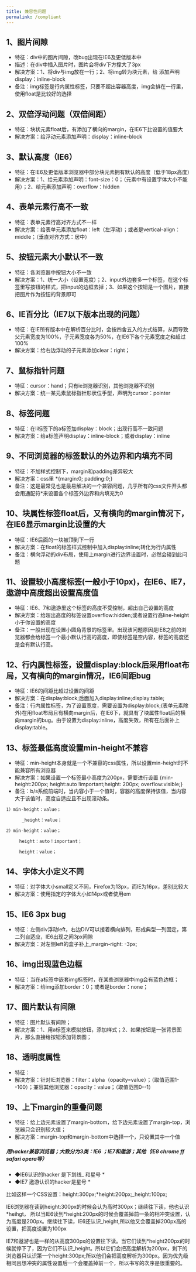 ```yaml
---
title: 兼容性问题
permalink: /compliant
---
```


1、图片间隙
---

- 特征：div中的图片间隙，改bug出现在IE6及更低版本中
- 描述：在div中插入图片时，图片会将div下方撑大了3px
- 解决方案：1、将div与img放在一行；2、将img转为块元素，给 <img>添加声明display：inline-block
- 备注：img标签是行内属性标签，只要不超出容器高度，img会排在一行里，使用float是比较好的选择

2、双倍浮动问题（双倍间距）
---

- 特征：块状元素float后，有添加了横向的margin，在IE6下比设置的值要大
- 解决方案：给浮动元素添加声明：display：inline-block

3、默认高度（IE6）
---

- 特征：在IE6及更低版本浏览器中部分块元素拥有默认的高度（低于18px高度）
- 解决方案：1、给元素添加声明：font-size：0；（元素中有设置字体大小不能用）；2、给元素添加声明：overflow：hidden

4、表单元素行高不一致
---

- 特征：表单元素行高对齐方式不一样
- 解决方案：给表单元素添加float：left（左浮动）；或者是vertical-align：middle；（垂直对齐方式：居中）

5、按钮元素大小默认不一致
---

- 特征：各浏览器中按钮大小不一致
- 解决方案：1、统一大小（设置宽度）；2、input外边套多一个标签，在这个标签里写按钮的样式，把input的边框去掉；3、如果这个按钮是一个图片，直接把图片作为按钮的背景即可

6、IE百分比（IE7以下版本出现的问题）
---

- 特征：在IE所有版本中在解析百分比时，会按四舍五入的方式结算，从而导致父元素宽度为100%，子元素宽度各为50%，在IE6下各个元素宽度之和超过100%
- 解决方案：给右边浮动的子元素添加clear：right；

7、鼠标指针问题
---

- 特征：cursor：hand；只有ie浏览器识别，其他浏览器不识别
- 解决方案：统一某元素鼠标指针形状位手型，声明为cursor：pointer

8、标签问题
---

- 特征：在li标签下的a标签加display：block；出现行高不一致问题
- 解决方案：给a标签声明display：inline-block；或者display：inline

9、不同浏览器的标签默认的外边界和内填充不同
---

- 特征：不加样式控制下，margin和padding差异较大
- 解决方案：css里 *{margin:0; padding:0;}
- 备注：这是最常见也是最易解决的一个兼容问题，几乎所有的css文件开头都会用通配符*来设置各个标签外边界和内填充为0

10、块属性标签float后，又有横向的margin情况下，在IE6显示margin比设置的大
---

- 特征：IE6后面的一块被顶到下一行
- 解决方案：在float的标签样式控制中加入display:inline;转化为行内属性
- 备注：横向浮动的div布局，使用上margin进行边界设置时，必然会碰到此问题

11、设置较小高度标签(一般小于10px)，在IE6、IE7，遨游中高度超出设置高度值
---

- 特征：IE6、7和遨游里这个标签的高度不受控制，超出自己设置的高度
- 解决方案：给超出高度的标签设置overflow:hidden;或者设置行高line-height小于你设置的高度
- 备注：一般出现在设置小圆角背景的标签里。出现该问题原因是IE8之前的浏览器都会给标签一个最小默认行高的高度，即使标签是空内容，标签的高度还是会有默认行高。

12、行内属性标签，设置display:block后采用float布局，又有横向的margin情况，IE6间距bug
---

- 特征：IE6的间距比超过设置的间距
- 解决方案：在display:block;后面加入display:inline;display:table;
- 备注：行内属性标签，为了设置宽度，需要设置为display:block;(表单元素除外)在用float布局且有横向margin后，在IE6下，就具有了块属性float后的横向margin的bug。由于设置为display:inline，高度失效，所有在后面补上display:table。

13、标签最低高度设置min-height不兼容
---

- 特征：min-height本身就是一个不兼容的css属性，所以设置min-height时不能兼容所有浏览器
- 解决方案：如果设置一个标签最小高度为200px，需要进行设置 {min-height:200px; height:auto !important;height: 200px; overflow:visible;}
- 备注：b/s系统前端时，当内容小于一个值时，容器的高度保持该值，当内容大于该值时，高度自适应且不出现滚动条。

```css
1）min-height：value；

      _height：value；

2）min-height：value；

     height：auto！important；

     height：value；
```

14、字体大小定义不同
---

- 特征：对字体大小small定义不同，Firefox为13px，而IE为16px，差别比较大
- 解决方案：使用指定的字体大小如14px或者使用em

15、IE6 3px bug
---

- 特征：左侧div浮动left，右边DIV可以接着横向排列，形成典型一列固定，第二列自适应，IE6出现之间3px间隙
- 解决方案：对左侧left的盒子补上_margin-right: -3px;

16、img出现蓝色边框
---

- 特征：当在a标签中嵌套img标签时，在某些浏览器中img会有蓝色边框；
- 解决方案：给img添加border：0；或者是border：none；

17、图片默认有间隙
---

- 特征：图片默认有间隙；
- 解决方案：1、用a标签来模拟按钮，添加样式；2、如果按钮是一张背景图片，那么直接给按钮添加背景图；

18、透明度属性
---

- 特征：
- 解决方案：针对IE浏览器：filter：alpha（opacity=value）；（取值范围1--100）；兼容其他浏览器：opacity：value；（取值范围0--1）

19、上下margin的重叠问题
---

- 特征：给上边元素设置了margin-bottom，给下边元素设置了margin-top，浏览器只会识别较大值；
- 解决方案：margin-top和margin-bottom中选择一个，只设置其中一个值

<h5>用hacker兼容浏览器；大致分为3类：IE6 ；IE7和遨游；其他（IE8 chrome ff safari opera等）</h5>

- ◆IE6认识的hacker 是下划线_ 和星号 *
- ◆IE7 遨游认识的hacker是星号 *

<p>比如这样一个CSS设置：height:300px;*height:200px;_height:100px;</p> 
<p>IE6浏览器在读到height:300px的时候会认为高时300px；继续往下读，他也认识*heihgt， 所以当IE6读到*height:200px的时候会覆盖掉前一条的相冲突设置，认为高度是200px。继续往下读，IE6还认识_height,所以他又会覆盖掉200px高的设置，把高度设置为100px</p>
<p>IE7和遨游也是一样的从高度300px的设置往下读。当它们读到*height200px的时候就停下了，因为它们不认识_height。所以它们会把高度解析为200px，剩下的浏览器只认识第一个height:300px;所以他们会把高度解析为300px。因为优先级相同且想冲突的属性设置后一个会覆盖掉前一个，所以书写的次序是很重要的。</p>



